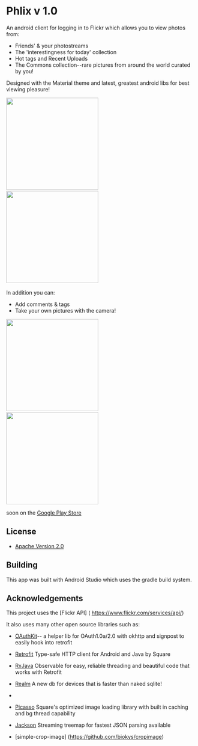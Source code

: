 # Phlix v 1.0

An android client for logging in to Flickr which allows you to view photos from:

* Friends' & your photostreams
* The 'interestingness for today' collection
* Hot tags and Recent Uploads
* The Commons collection--rare pictures from around the world curated by you!

Designed with the Material theme and latest, greatest android libs for best viewing pleasure!

<img src="http://i.imgur.com/iePBsAf.png" height="245"/>
&nbsp;&nbsp;
<img src="http://i.imgur.com/nguN38p.png" height="245" />
&nbsp;&nbsp;

In addition you can:

* Add comments & tags
* Take your own pictures with the camera! 

<img src="http://i.imgur.com/ObJP1fz.png" height="245" />
&nbsp;&nbsp;
<img src="http://i.imgur.com/VAxLK7w.png" height="245" />




 soon on the [Google Play Store](https://play.google.com/store/apps/details?userId=com.anubis.flickr)




## License

* [Apache Version 2.0](http://www.apache.org/licenses/LICENSE-2.0.html)

## Building

This app was built with Android Studio which uses the gradle build system.  

## Acknowledgements

This project uses the [Flickr API] ( https://www.flickr.com/services/api/)

It also uses many other open source libraries such as:

 * [OAuthKit]()-- a helper lib for OAuth1.0a/2.0 with okhttp and signpost to easily hook into retrofit
 
 * [Retrofit]() Type-safe HTTP client for Android and Java by Square
 * [RxJava]() Observable for easy, reliable threading and beautiful code that works with Retrofit
 * [Realm]() A new db for devices that is faster than naked sqlite!
 * 
 * [Picasso]() Square's optimized image loading library with built in caching and bg thread capability
 * [Jackson]()  Streaming treemap for fastest JSON parsing available
 
 * [simple-crop-image] (https://github.com/biokys/cropimage)
 



